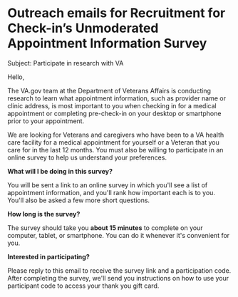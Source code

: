 # Outreach emails for Recruitment for Check-in’s Unmoderated Appointment Information Survey

Subject: Participate in research with VA

Hello,

The VA.gov team at the Department of Veterans Affairs is conducting research to learn what appointment information, such as provider name or clinic address, is most important to you when checking in for a medical appointment or completing pre-check-in on your desktop or smartphone prior to your appointment.

We are looking for Veterans and caregivers who have been to a VA health care facility for a medical appointment for yourself or a Veteran that you care for in the last 12 months. You must also be willing to participate in an online survey to help us understand your preferences.

**What will I be doing in this survey?**

You will be sent a link to an online survey in which you'll see a list of appointment information, and you'll rank how important each is to you. You'll also be asked a few more short questions.

**How long is the survey?**

The survey should take you **about 15 minutes** to complete on your computer, tablet, or smartphone. You can do it whenever it's convenient for you.

**Interested in participating?** 

Please reply to this email to receive the survey link and a participation code. After completing the survey, we'll send you instructions on how to use your participant code to access your thank you gift card.

